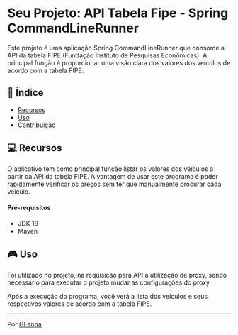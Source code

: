 # Seu Projeto: API Tabela Fipe - Spring CommandLineRunner

Este projeto é uma aplicação Spring CommandLineRunner que consome a API da tabela FIPE (Fundação Instituto de Pesquisas Econômicas). A principal função é proporcionar uma visão clara dos valores dos veículos de acordo com a tabela FIPE.

## 📌 Índice

- [Recursos](#recursos)
- [Uso](#uso)
- [Contribuição](#contribuição)

## 💻 Recursos

O aplicativo tem como principal função listar os valores dos veículos a partir da API da tabela FIPE. A vantagem de usar este programa é poder rapidamente verificar os preços sem ter que manualmente procurar cada veículo.

#### Pré-requisitos
- JDK 19
- Maven

## 🎮 Uso

Foi utilizado no projeto, na requisição para API a utilização de proxy, sendo necessário para executar o projeto mudar as configurações do proxy

Após a execução do programa, você verá a lista dos veículos e seus respectivos valores de acordo com a tabela FIPE.


---
Por [GFanha](https://github.com/MomoProgrammer13)
  
